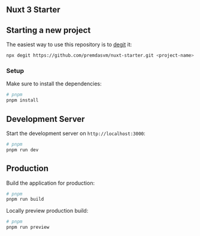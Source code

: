 ## Nuxt 3 Starter

## Starting a new project

The easiest way to use this repository is to [degit](https://github.com/Rich-Harris/degit) it:

```bash
npx degit https://github.com/premdasvm/nuxt-starter.git <project-name>
```

### Setup

Make sure to install the dependencies:

```bash
# pnpm
pnpm install
```

## Development Server

Start the development server on `http://localhost:3000`:

```bash
# pnpm
pnpm run dev
```

## Production

Build the application for production:

```bash
# pnpm
pnpm run build
```

Locally preview production build:

```bash
# pnpm
pnpm run preview
```
